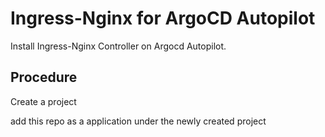 # Ingress-Nginx for ArgoCD Autopilot #

Install Ingress-Nginx Controller on Argocd Autopilot.

## Procedure ##

Create a project

add this repo as a application under the newly created project
